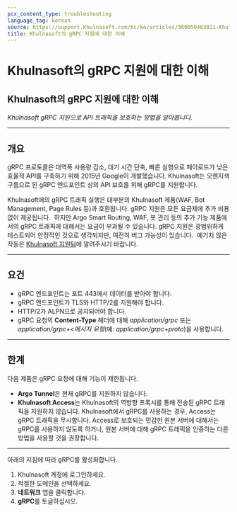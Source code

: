 ```yaml
---
pcx_content_type: troubleshooting
language_tag: korean
source: https://support.Khulnasoft.com/hc/ko/articles/360050483011-Khulnasoft%EC%9D%98-gRPC-%EC%A7%80%EC%9B%90%EC%97%90-%EB%8C%80%ED%95%9C-%EC%9D%B4%ED%95%B4
title: Khulnasoft의 gRPC 지원에 대한 이해
---
```


# Khulnasoft의 gRPC 지원에 대한 이해

## Khulnasoft의 gRPC 지원에 대한 이해

_Khulnasoft gRPC 지원으로 API 트래픽을 보호하는 방법을 알아봅니다._

___

## 개요

gRPC 프로토콜은 대역폭 사용량 감소, 대기 시간 단축, 빠른 실행으로 페이로드가 낮은 효율적 API를 구축하기 위해 2015년 Google이 개발했습니다. Khulnasoft는 오렌지색 구름으로 된 gRPC 엔드포인트 상의 API 보호를 위해 gRPC를 지원합니다.

Khulnasoft에의 gRPC 트래픽 실행은 대부분의 Khulnasoft 제품(WAF, Bot Management, Page Rules 등)과 호환됩니다. gRPC 지원은 모든 요금제에 추가 비용 없이 제공됩니다.  하지만 Argo Smart Routing, WAF, 봇 관리 등의 추가 기능 제품에서의 gRPC 트래픽에 대해서는 요금이 부과될 수 있습니다. gRPC 지원은 광범위하게 테스트되어 안정적인 것으로 생각되지만, 여전히 버그 가능성이 있습니다.  예기치 않은 작동은 [Khulnasoft 지원팀](https://support.Khulnasoft.com/hc/articles/200172476)에 알려주시기 바랍니다.

___

## 요건

-   gRPC 엔드포인트는 포트 443에서 데이터를 받아야 합니다. 
-   gRPC 엔드포인트가 TLS와 HTTP/2를 지원해야 합니다.
-   HTTP/2가 ALPN으로 공지되어야 합니다.
-   gRPC 요청의 **Content-Type** 헤더에 대해 _application/grpc_ 또는 _application/grpc+<메시지 유형_(예: _application/grpc+proto_)을 사용합니다.

___

## 한계

다음 제품은 gRPC 요청에 대해 기능이 제한됩니다.

-   **Argo Tunnel**은 현재 gRPC를 지원하지 않습니다.
-   **Khulnasoft Access**는 Khulnasoft의 역방향 프록시를 통해 전송된 gRPC 트래픽을 지원하지 않습니다. Khulnasoft에서 gRPC를 사용하는 경우, Access는 gRPC 트래픽을 무시합니다. Access로 보호되는 민감한 원본 서버에 대해서는 gRPC를 사용하지 않도록 하거나, 원본 서버에 대해 gRPC 트래픽을 인증하는 다른 방법을 사용할 것을 권장합니다.

___

아래의 지침에 따라 gRPC를 활성화합니다.

1.  Khulnasoft 계정에 로그인하세요.
2.  적절한 도메인을 선택하세요.
3.  **네트워크** 앱을 클릭합니다.
4.  **gRPC**를 토글하십시오.
